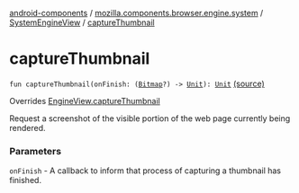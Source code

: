 [android-components](../../index.md) / [mozilla.components.browser.engine.system](../index.md) / [SystemEngineView](index.md) / [captureThumbnail](./capture-thumbnail.md)

# captureThumbnail

`fun captureThumbnail(onFinish: (`[`Bitmap`](https://developer.android.com/reference/android/graphics/Bitmap.html)`?) -> `[`Unit`](https://kotlinlang.org/api/latest/jvm/stdlib/kotlin/-unit/index.html)`): `[`Unit`](https://kotlinlang.org/api/latest/jvm/stdlib/kotlin/-unit/index.html) [(source)](https://github.com/mozilla-mobile/android-components/blob/master/components/browser/engine-system/src/main/java/mozilla/components/browser/engine/system/SystemEngineView.kt#L655)

Overrides [EngineView.captureThumbnail](../../mozilla.components.concept.engine/-engine-view/capture-thumbnail.md)

Request a screenshot of the visible portion of the web page currently being rendered.

### Parameters

`onFinish` - A callback to inform that process of capturing a thumbnail has finished.